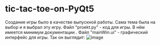 # tic-tac-toe-on-PyQt5
Создание игры было в качестве выпускной работы. Сама тема была на выбор и я выбрал эту игру.
Файл "proekt.py" - код для игры. В нём имеется минимум документации .
Файл "mainWin.ui" - графический интерфейс для игры. Так он выглядит:
![image](https://github.com/yakexerr/tic-tac-toe-on-PyQt5/assets/133422406/471a9023-832c-4407-a89f-7d8cabf96650)


